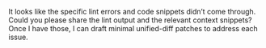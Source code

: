 It looks like the specific lint errors and code snippets didn’t come through. Could you please share the lint output and the relevant context snippets? Once I have those, I can draft minimal unified-diff patches to address each issue.